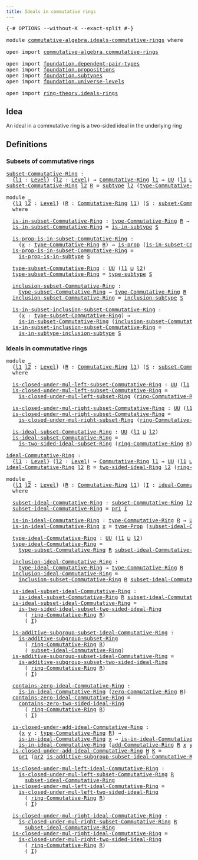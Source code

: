 ```yaml
---
title: Ideals in commutative rings
---
```


<pre class="Agda"><a id="53" class="Symbol">{-#</a> <a id="57" class="Keyword">OPTIONS</a> <a id="65" class="Pragma">--without-K</a> <a id="77" class="Pragma">--exact-split</a> <a id="91" class="Symbol">#-}</a>

<a id="96" class="Keyword">module</a> <a id="103" href="commutative-algebra.ideals-commutative-rings.html" class="Module">commutative-algebra.ideals-commutative-rings</a> <a id="148" class="Keyword">where</a>

<a id="155" class="Keyword">open</a> <a id="160" class="Keyword">import</a> <a id="167" href="commutative-algebra.commutative-rings.html" class="Module">commutative-algebra.commutative-rings</a>

<a id="206" class="Keyword">open</a> <a id="211" class="Keyword">import</a> <a id="218" href="foundation.dependent-pair-types.html" class="Module">foundation.dependent-pair-types</a>
<a id="250" class="Keyword">open</a> <a id="255" class="Keyword">import</a> <a id="262" href="foundation.propositions.html" class="Module">foundation.propositions</a>
<a id="286" class="Keyword">open</a> <a id="291" class="Keyword">import</a> <a id="298" href="foundation.subtypes.html" class="Module">foundation.subtypes</a>
<a id="318" class="Keyword">open</a> <a id="323" class="Keyword">import</a> <a id="330" href="foundation.universe-levels.html" class="Module">foundation.universe-levels</a>

<a id="358" class="Keyword">open</a> <a id="363" class="Keyword">import</a> <a id="370" href="ring-theory.ideals-rings.html" class="Module">ring-theory.ideals-rings</a>
</pre>
## Idea

An ideal in a commutative ring is a two-sided ideal in the underlying ring

## Definitions

### Subsets of commutative rings

<pre class="Agda"><a id="subset-Commutative-Ring"></a><a id="543" href="commutative-algebra.ideals-commutative-rings.html#543" class="Function">subset-Commutative-Ring</a> <a id="567" class="Symbol">:</a>
  <a id="571" class="Symbol">{</a><a id="572" href="commutative-algebra.ideals-commutative-rings.html#572" class="Bound">l1</a> <a id="575" class="Symbol">:</a> <a id="577" href="Agda.Primitive.html#597" class="Postulate">Level</a><a id="582" class="Symbol">}</a> <a id="584" class="Symbol">(</a><a id="585" href="commutative-algebra.ideals-commutative-rings.html#585" class="Bound">l2</a> <a id="588" class="Symbol">:</a> <a id="590" href="Agda.Primitive.html#597" class="Postulate">Level</a><a id="595" class="Symbol">)</a> <a id="597" class="Symbol">→</a> <a id="599" href="commutative-algebra.commutative-rings.html#1518" class="Function">Commutative-Ring</a> <a id="616" href="commutative-algebra.ideals-commutative-rings.html#572" class="Bound">l1</a> <a id="619" class="Symbol">→</a> <a id="621" href="foundation-core.universe-levels.html#222" class="Primitive">UU</a> <a id="624" class="Symbol">(</a><a id="625" href="commutative-algebra.ideals-commutative-rings.html#572" class="Bound">l1</a> <a id="628" href="Agda.Primitive.html#810" class="Primitive Operator">⊔</a> <a id="630" href="Agda.Primitive.html#780" class="Primitive">lsuc</a> <a id="635" href="commutative-algebra.ideals-commutative-rings.html#585" class="Bound">l2</a><a id="637" class="Symbol">)</a>
<a id="639" href="commutative-algebra.ideals-commutative-rings.html#543" class="Function">subset-Commutative-Ring</a> <a id="663" href="commutative-algebra.ideals-commutative-rings.html#663" class="Bound">l2</a> <a id="666" href="commutative-algebra.ideals-commutative-rings.html#666" class="Bound">R</a> <a id="668" class="Symbol">=</a> <a id="670" href="foundation-core.subtypes.html#2197" class="Function">subtype</a> <a id="678" href="commutative-algebra.ideals-commutative-rings.html#663" class="Bound">l2</a> <a id="681" class="Symbol">(</a><a id="682" href="commutative-algebra.commutative-rings.html#1837" class="Function">type-Commutative-Ring</a> <a id="704" href="commutative-algebra.ideals-commutative-rings.html#666" class="Bound">R</a><a id="705" class="Symbol">)</a>

<a id="708" class="Keyword">module</a> <a id="715" href="commutative-algebra.ideals-commutative-rings.html#715" class="Module">_</a>
  <a id="719" class="Symbol">{</a><a id="720" href="commutative-algebra.ideals-commutative-rings.html#720" class="Bound">l1</a> <a id="723" href="commutative-algebra.ideals-commutative-rings.html#723" class="Bound">l2</a> <a id="726" class="Symbol">:</a> <a id="728" href="Agda.Primitive.html#597" class="Postulate">Level</a><a id="733" class="Symbol">}</a> <a id="735" class="Symbol">(</a><a id="736" href="commutative-algebra.ideals-commutative-rings.html#736" class="Bound">R</a> <a id="738" class="Symbol">:</a> <a id="740" href="commutative-algebra.commutative-rings.html#1518" class="Function">Commutative-Ring</a> <a id="757" href="commutative-algebra.ideals-commutative-rings.html#720" class="Bound">l1</a><a id="759" class="Symbol">)</a> <a id="761" class="Symbol">(</a><a id="762" href="commutative-algebra.ideals-commutative-rings.html#762" class="Bound">S</a> <a id="764" class="Symbol">:</a> <a id="766" href="commutative-algebra.ideals-commutative-rings.html#543" class="Function">subset-Commutative-Ring</a> <a id="790" href="commutative-algebra.ideals-commutative-rings.html#723" class="Bound">l2</a> <a id="793" href="commutative-algebra.ideals-commutative-rings.html#736" class="Bound">R</a><a id="794" class="Symbol">)</a>
  <a id="798" class="Keyword">where</a>

  <a id="807" href="commutative-algebra.ideals-commutative-rings.html#807" class="Function">is-in-subset-Commutative-Ring</a> <a id="837" class="Symbol">:</a> <a id="839" href="commutative-algebra.commutative-rings.html#1837" class="Function">type-Commutative-Ring</a> <a id="861" href="commutative-algebra.ideals-commutative-rings.html#736" class="Bound">R</a> <a id="863" class="Symbol">→</a> <a id="865" href="foundation-core.universe-levels.html#222" class="Primitive">UU</a> <a id="868" href="commutative-algebra.ideals-commutative-rings.html#723" class="Bound">l2</a>
  <a id="873" href="commutative-algebra.ideals-commutative-rings.html#807" class="Function">is-in-subset-Commutative-Ring</a> <a id="903" class="Symbol">=</a> <a id="905" href="foundation-core.subtypes.html#2361" class="Function">is-in-subtype</a> <a id="919" href="commutative-algebra.ideals-commutative-rings.html#762" class="Bound">S</a>

  <a id="924" href="commutative-algebra.ideals-commutative-rings.html#924" class="Function">is-prop-is-in-subset-Commutative-Ring</a> <a id="962" class="Symbol">:</a>
    <a id="968" class="Symbol">(</a><a id="969" href="commutative-algebra.ideals-commutative-rings.html#969" class="Bound">x</a> <a id="971" class="Symbol">:</a> <a id="973" href="commutative-algebra.commutative-rings.html#1837" class="Function">type-Commutative-Ring</a> <a id="995" href="commutative-algebra.ideals-commutative-rings.html#736" class="Bound">R</a><a id="996" class="Symbol">)</a> <a id="998" class="Symbol">→</a> <a id="1000" href="foundation-core.propositions.html#1295" class="Function">is-prop</a> <a id="1008" class="Symbol">(</a><a id="1009" href="commutative-algebra.ideals-commutative-rings.html#807" class="Function">is-in-subset-Commutative-Ring</a> <a id="1039" href="commutative-algebra.ideals-commutative-rings.html#969" class="Bound">x</a><a id="1040" class="Symbol">)</a>
  <a id="1044" href="commutative-algebra.ideals-commutative-rings.html#924" class="Function">is-prop-is-in-subset-Commutative-Ring</a> <a id="1082" class="Symbol">=</a>
    <a id="1088" href="foundation-core.subtypes.html#2426" class="Function">is-prop-is-in-subtype</a> <a id="1110" href="commutative-algebra.ideals-commutative-rings.html#762" class="Bound">S</a>

  <a id="1115" href="commutative-algebra.ideals-commutative-rings.html#1115" class="Function">type-subset-Commutative-Ring</a> <a id="1144" class="Symbol">:</a> <a id="1146" href="foundation-core.universe-levels.html#222" class="Primitive">UU</a> <a id="1149" class="Symbol">(</a><a id="1150" href="commutative-algebra.ideals-commutative-rings.html#720" class="Bound">l1</a> <a id="1153" href="Agda.Primitive.html#810" class="Primitive Operator">⊔</a> <a id="1155" href="commutative-algebra.ideals-commutative-rings.html#723" class="Bound">l2</a><a id="1157" class="Symbol">)</a>
  <a id="1161" href="commutative-algebra.ideals-commutative-rings.html#1115" class="Function">type-subset-Commutative-Ring</a> <a id="1190" class="Symbol">=</a> <a id="1192" href="foundation-core.subtypes.html#2541" class="Function">type-subtype</a> <a id="1205" href="commutative-algebra.ideals-commutative-rings.html#762" class="Bound">S</a>

  <a id="1210" href="commutative-algebra.ideals-commutative-rings.html#1210" class="Function">inclusion-subset-Commutative-Ring</a> <a id="1244" class="Symbol">:</a>
    <a id="1250" href="commutative-algebra.ideals-commutative-rings.html#1115" class="Function">type-subset-Commutative-Ring</a> <a id="1279" class="Symbol">→</a> <a id="1281" href="commutative-algebra.commutative-rings.html#1837" class="Function">type-Commutative-Ring</a> <a id="1303" href="commutative-algebra.ideals-commutative-rings.html#736" class="Bound">R</a>
  <a id="1307" href="commutative-algebra.ideals-commutative-rings.html#1210" class="Function">inclusion-subset-Commutative-Ring</a> <a id="1341" class="Symbol">=</a> <a id="1343" href="foundation-core.subtypes.html#2607" class="Function">inclusion-subtype</a> <a id="1361" href="commutative-algebra.ideals-commutative-rings.html#762" class="Bound">S</a>

  <a id="1366" href="commutative-algebra.ideals-commutative-rings.html#1366" class="Function">is-in-subset-inclusion-subset-Commutative-Ring</a> <a id="1413" class="Symbol">:</a>
    <a id="1419" class="Symbol">(</a><a id="1420" href="commutative-algebra.ideals-commutative-rings.html#1420" class="Bound">x</a> <a id="1422" class="Symbol">:</a> <a id="1424" href="commutative-algebra.ideals-commutative-rings.html#1115" class="Function">type-subset-Commutative-Ring</a><a id="1452" class="Symbol">)</a> <a id="1454" class="Symbol">→</a>
    <a id="1460" href="commutative-algebra.ideals-commutative-rings.html#807" class="Function">is-in-subset-Commutative-Ring</a> <a id="1490" class="Symbol">(</a><a id="1491" href="commutative-algebra.ideals-commutative-rings.html#1210" class="Function">inclusion-subset-Commutative-Ring</a> <a id="1525" href="commutative-algebra.ideals-commutative-rings.html#1420" class="Bound">x</a><a id="1526" class="Symbol">)</a>
  <a id="1530" href="commutative-algebra.ideals-commutative-rings.html#1366" class="Function">is-in-subset-inclusion-subset-Commutative-Ring</a> <a id="1577" class="Symbol">=</a>
    <a id="1583" href="foundation-core.subtypes.html#2840" class="Function">is-in-subtype-inclusion-subtype</a> <a id="1615" href="commutative-algebra.ideals-commutative-rings.html#762" class="Bound">S</a>
</pre>
### Ideals in commutative rings

<pre class="Agda"><a id="1663" class="Keyword">module</a> <a id="1670" href="commutative-algebra.ideals-commutative-rings.html#1670" class="Module">_</a>
  <a id="1674" class="Symbol">{</a><a id="1675" href="commutative-algebra.ideals-commutative-rings.html#1675" class="Bound">l1</a> <a id="1678" href="commutative-algebra.ideals-commutative-rings.html#1678" class="Bound">l2</a> <a id="1681" class="Symbol">:</a> <a id="1683" href="Agda.Primitive.html#597" class="Postulate">Level</a><a id="1688" class="Symbol">}</a> <a id="1690" class="Symbol">(</a><a id="1691" href="commutative-algebra.ideals-commutative-rings.html#1691" class="Bound">R</a> <a id="1693" class="Symbol">:</a> <a id="1695" href="commutative-algebra.commutative-rings.html#1518" class="Function">Commutative-Ring</a> <a id="1712" href="commutative-algebra.ideals-commutative-rings.html#1675" class="Bound">l1</a><a id="1714" class="Symbol">)</a> <a id="1716" class="Symbol">(</a><a id="1717" href="commutative-algebra.ideals-commutative-rings.html#1717" class="Bound">S</a> <a id="1719" class="Symbol">:</a> <a id="1721" href="commutative-algebra.ideals-commutative-rings.html#543" class="Function">subset-Commutative-Ring</a> <a id="1745" href="commutative-algebra.ideals-commutative-rings.html#1678" class="Bound">l2</a> <a id="1748" href="commutative-algebra.ideals-commutative-rings.html#1691" class="Bound">R</a><a id="1749" class="Symbol">)</a>
  <a id="1753" class="Keyword">where</a>
  
  <a id="1764" href="commutative-algebra.ideals-commutative-rings.html#1764" class="Function">is-closed-under-mul-left-subset-Commutative-Ring</a> <a id="1813" class="Symbol">:</a> <a id="1815" href="foundation-core.universe-levels.html#222" class="Primitive">UU</a> <a id="1818" class="Symbol">(</a><a id="1819" href="commutative-algebra.ideals-commutative-rings.html#1675" class="Bound">l1</a> <a id="1822" href="Agda.Primitive.html#810" class="Primitive Operator">⊔</a> <a id="1824" href="commutative-algebra.ideals-commutative-rings.html#1678" class="Bound">l2</a><a id="1826" class="Symbol">)</a>
  <a id="1830" href="commutative-algebra.ideals-commutative-rings.html#1764" class="Function">is-closed-under-mul-left-subset-Commutative-Ring</a> <a id="1879" class="Symbol">=</a>
    <a id="1885" href="ring-theory.ideals-rings.html#1320" class="Function">is-closed-under-mul-left-subset-Ring</a> <a id="1922" class="Symbol">(</a><a id="1923" href="commutative-algebra.commutative-rings.html#1680" class="Function">ring-Commutative-Ring</a> <a id="1945" href="commutative-algebra.ideals-commutative-rings.html#1691" class="Bound">R</a><a id="1946" class="Symbol">)</a> <a id="1948" href="commutative-algebra.ideals-commutative-rings.html#1717" class="Bound">S</a>

  <a id="1953" href="commutative-algebra.ideals-commutative-rings.html#1953" class="Function">is-closed-under-mul-right-subset-Commutative-Ring</a> <a id="2003" class="Symbol">:</a> <a id="2005" href="foundation-core.universe-levels.html#222" class="Primitive">UU</a> <a id="2008" class="Symbol">(</a><a id="2009" href="commutative-algebra.ideals-commutative-rings.html#1675" class="Bound">l1</a> <a id="2012" href="Agda.Primitive.html#810" class="Primitive Operator">⊔</a> <a id="2014" href="commutative-algebra.ideals-commutative-rings.html#1678" class="Bound">l2</a><a id="2016" class="Symbol">)</a>
  <a id="2020" href="commutative-algebra.ideals-commutative-rings.html#1953" class="Function">is-closed-under-mul-right-subset-Commutative-Ring</a> <a id="2070" class="Symbol">=</a>
    <a id="2076" href="ring-theory.ideals-rings.html#3472" class="Function">is-closed-under-mul-right-subset-Ring</a> <a id="2114" class="Symbol">(</a><a id="2115" href="commutative-algebra.commutative-rings.html#1680" class="Function">ring-Commutative-Ring</a> <a id="2137" href="commutative-algebra.ideals-commutative-rings.html#1691" class="Bound">R</a><a id="2138" class="Symbol">)</a> <a id="2140" href="commutative-algebra.ideals-commutative-rings.html#1717" class="Bound">S</a>
  
  <a id="2147" href="commutative-algebra.ideals-commutative-rings.html#2147" class="Function">is-ideal-subset-Commutative-Ring</a> <a id="2180" class="Symbol">:</a> <a id="2182" href="foundation-core.universe-levels.html#222" class="Primitive">UU</a> <a id="2185" class="Symbol">(</a><a id="2186" href="commutative-algebra.ideals-commutative-rings.html#1675" class="Bound">l1</a> <a id="2189" href="Agda.Primitive.html#810" class="Primitive Operator">⊔</a> <a id="2191" href="commutative-algebra.ideals-commutative-rings.html#1678" class="Bound">l2</a><a id="2193" class="Symbol">)</a>
  <a id="2197" href="commutative-algebra.ideals-commutative-rings.html#2147" class="Function">is-ideal-subset-Commutative-Ring</a> <a id="2230" class="Symbol">=</a>
    <a id="2236" href="ring-theory.ideals-rings.html#5621" class="Function">is-two-sided-ideal-subset-Ring</a> <a id="2267" class="Symbol">(</a><a id="2268" href="commutative-algebra.commutative-rings.html#1680" class="Function">ring-Commutative-Ring</a> <a id="2290" href="commutative-algebra.ideals-commutative-rings.html#1691" class="Bound">R</a><a id="2291" class="Symbol">)</a> <a id="2293" href="commutative-algebra.ideals-commutative-rings.html#1717" class="Bound">S</a>

<a id="ideal-Commutative-Ring"></a><a id="2296" href="commutative-algebra.ideals-commutative-rings.html#2296" class="Function">ideal-Commutative-Ring</a> <a id="2319" class="Symbol">:</a>
  <a id="2323" class="Symbol">{</a><a id="2324" href="commutative-algebra.ideals-commutative-rings.html#2324" class="Bound">l1</a> <a id="2327" class="Symbol">:</a> <a id="2329" href="Agda.Primitive.html#597" class="Postulate">Level</a><a id="2334" class="Symbol">}</a> <a id="2336" class="Symbol">(</a><a id="2337" href="commutative-algebra.ideals-commutative-rings.html#2337" class="Bound">l2</a> <a id="2340" class="Symbol">:</a> <a id="2342" href="Agda.Primitive.html#597" class="Postulate">Level</a><a id="2347" class="Symbol">)</a> <a id="2349" class="Symbol">→</a> <a id="2351" href="commutative-algebra.commutative-rings.html#1518" class="Function">Commutative-Ring</a> <a id="2368" href="commutative-algebra.ideals-commutative-rings.html#2324" class="Bound">l1</a> <a id="2371" class="Symbol">→</a> <a id="2373" href="foundation-core.universe-levels.html#222" class="Primitive">UU</a> <a id="2376" class="Symbol">(</a><a id="2377" href="commutative-algebra.ideals-commutative-rings.html#2324" class="Bound">l1</a> <a id="2380" href="Agda.Primitive.html#810" class="Primitive Operator">⊔</a> <a id="2382" href="Agda.Primitive.html#780" class="Primitive">lsuc</a> <a id="2387" href="commutative-algebra.ideals-commutative-rings.html#2337" class="Bound">l2</a><a id="2389" class="Symbol">)</a>
<a id="2391" href="commutative-algebra.ideals-commutative-rings.html#2296" class="Function">ideal-Commutative-Ring</a> <a id="2414" href="commutative-algebra.ideals-commutative-rings.html#2414" class="Bound">l2</a> <a id="2417" href="commutative-algebra.ideals-commutative-rings.html#2417" class="Bound">R</a> <a id="2419" class="Symbol">=</a> <a id="2421" href="ring-theory.ideals-rings.html#5897" class="Function">two-sided-ideal-Ring</a> <a id="2442" href="commutative-algebra.ideals-commutative-rings.html#2414" class="Bound">l2</a> <a id="2445" class="Symbol">(</a><a id="2446" href="commutative-algebra.commutative-rings.html#1680" class="Function">ring-Commutative-Ring</a> <a id="2468" href="commutative-algebra.ideals-commutative-rings.html#2417" class="Bound">R</a><a id="2469" class="Symbol">)</a>
  
<a id="2474" class="Keyword">module</a> <a id="2481" href="commutative-algebra.ideals-commutative-rings.html#2481" class="Module">_</a>
  <a id="2485" class="Symbol">{</a><a id="2486" href="commutative-algebra.ideals-commutative-rings.html#2486" class="Bound">l1</a> <a id="2489" href="commutative-algebra.ideals-commutative-rings.html#2489" class="Bound">l2</a> <a id="2492" class="Symbol">:</a> <a id="2494" href="Agda.Primitive.html#597" class="Postulate">Level</a><a id="2499" class="Symbol">}</a> <a id="2501" class="Symbol">(</a><a id="2502" href="commutative-algebra.ideals-commutative-rings.html#2502" class="Bound">R</a> <a id="2504" class="Symbol">:</a> <a id="2506" href="commutative-algebra.commutative-rings.html#1518" class="Function">Commutative-Ring</a> <a id="2523" href="commutative-algebra.ideals-commutative-rings.html#2486" class="Bound">l1</a><a id="2525" class="Symbol">)</a> <a id="2527" class="Symbol">(</a><a id="2528" href="commutative-algebra.ideals-commutative-rings.html#2528" class="Bound">I</a> <a id="2530" class="Symbol">:</a> <a id="2532" href="commutative-algebra.ideals-commutative-rings.html#2296" class="Function">ideal-Commutative-Ring</a> <a id="2555" href="commutative-algebra.ideals-commutative-rings.html#2489" class="Bound">l2</a> <a id="2558" href="commutative-algebra.ideals-commutative-rings.html#2502" class="Bound">R</a><a id="2559" class="Symbol">)</a>
  <a id="2563" class="Keyword">where</a>

  <a id="2572" href="commutative-algebra.ideals-commutative-rings.html#2572" class="Function">subset-ideal-Commutative-Ring</a> <a id="2602" class="Symbol">:</a> <a id="2604" href="commutative-algebra.ideals-commutative-rings.html#543" class="Function">subset-Commutative-Ring</a> <a id="2628" href="commutative-algebra.ideals-commutative-rings.html#2489" class="Bound">l2</a> <a id="2631" href="commutative-algebra.ideals-commutative-rings.html#2502" class="Bound">R</a>
  <a id="2635" href="commutative-algebra.ideals-commutative-rings.html#2572" class="Function">subset-ideal-Commutative-Ring</a> <a id="2665" class="Symbol">=</a> <a id="2667" href="foundation-core.dependent-pair-types.html#592" class="Field">pr1</a> <a id="2671" href="commutative-algebra.ideals-commutative-rings.html#2528" class="Bound">I</a>

  <a id="2676" href="commutative-algebra.ideals-commutative-rings.html#2676" class="Function">is-in-ideal-Commutative-Ring</a> <a id="2705" class="Symbol">:</a> <a id="2707" href="commutative-algebra.commutative-rings.html#1837" class="Function">type-Commutative-Ring</a> <a id="2729" href="commutative-algebra.ideals-commutative-rings.html#2502" class="Bound">R</a> <a id="2731" class="Symbol">→</a> <a id="2733" href="foundation-core.universe-levels.html#222" class="Primitive">UU</a> <a id="2736" href="commutative-algebra.ideals-commutative-rings.html#2489" class="Bound">l2</a>
  <a id="2741" href="commutative-algebra.ideals-commutative-rings.html#2676" class="Function">is-in-ideal-Commutative-Ring</a> <a id="2770" href="commutative-algebra.ideals-commutative-rings.html#2770" class="Bound">x</a> <a id="2772" class="Symbol">=</a> <a id="2774" href="foundation-core.propositions.html#1482" class="Function">type-Prop</a> <a id="2784" class="Symbol">(</a><a id="2785" href="commutative-algebra.ideals-commutative-rings.html#2572" class="Function">subset-ideal-Commutative-Ring</a> <a id="2815" href="commutative-algebra.ideals-commutative-rings.html#2770" class="Bound">x</a><a id="2816" class="Symbol">)</a>

  <a id="2821" href="commutative-algebra.ideals-commutative-rings.html#2821" class="Function">type-ideal-Commutative-Ring</a> <a id="2849" class="Symbol">:</a> <a id="2851" href="foundation-core.universe-levels.html#222" class="Primitive">UU</a> <a id="2854" class="Symbol">(</a><a id="2855" href="commutative-algebra.ideals-commutative-rings.html#2486" class="Bound">l1</a> <a id="2858" href="Agda.Primitive.html#810" class="Primitive Operator">⊔</a> <a id="2860" href="commutative-algebra.ideals-commutative-rings.html#2489" class="Bound">l2</a><a id="2862" class="Symbol">)</a>
  <a id="2866" href="commutative-algebra.ideals-commutative-rings.html#2821" class="Function">type-ideal-Commutative-Ring</a> <a id="2894" class="Symbol">=</a>
    <a id="2900" href="commutative-algebra.ideals-commutative-rings.html#1115" class="Function">type-subset-Commutative-Ring</a> <a id="2929" href="commutative-algebra.ideals-commutative-rings.html#2502" class="Bound">R</a> <a id="2931" href="commutative-algebra.ideals-commutative-rings.html#2572" class="Function">subset-ideal-Commutative-Ring</a>

  <a id="2964" href="commutative-algebra.ideals-commutative-rings.html#2964" class="Function">inclusion-ideal-Commutative-Ring</a> <a id="2997" class="Symbol">:</a>
    <a id="3003" href="commutative-algebra.ideals-commutative-rings.html#2821" class="Function">type-ideal-Commutative-Ring</a> <a id="3031" class="Symbol">→</a> <a id="3033" href="commutative-algebra.commutative-rings.html#1837" class="Function">type-Commutative-Ring</a> <a id="3055" href="commutative-algebra.ideals-commutative-rings.html#2502" class="Bound">R</a>
  <a id="3059" href="commutative-algebra.ideals-commutative-rings.html#2964" class="Function">inclusion-ideal-Commutative-Ring</a> <a id="3092" class="Symbol">=</a>
    <a id="3098" href="commutative-algebra.ideals-commutative-rings.html#1210" class="Function">inclusion-subset-Commutative-Ring</a> <a id="3132" href="commutative-algebra.ideals-commutative-rings.html#2502" class="Bound">R</a> <a id="3134" href="commutative-algebra.ideals-commutative-rings.html#2572" class="Function">subset-ideal-Commutative-Ring</a>

  <a id="3167" href="commutative-algebra.ideals-commutative-rings.html#3167" class="Function">is-ideal-subset-ideal-Commutative-Ring</a> <a id="3206" class="Symbol">:</a>
    <a id="3212" href="commutative-algebra.ideals-commutative-rings.html#2147" class="Function">is-ideal-subset-Commutative-Ring</a> <a id="3245" href="commutative-algebra.ideals-commutative-rings.html#2502" class="Bound">R</a> <a id="3247" href="commutative-algebra.ideals-commutative-rings.html#2572" class="Function">subset-ideal-Commutative-Ring</a>
  <a id="3279" href="commutative-algebra.ideals-commutative-rings.html#3167" class="Function">is-ideal-subset-ideal-Commutative-Ring</a> <a id="3318" class="Symbol">=</a>
    <a id="3324" href="ring-theory.ideals-rings.html#6654" class="Function">is-two-sided-ideal-subset-two-sided-ideal-Ring</a>
      <a id="3377" class="Symbol">(</a> <a id="3379" href="commutative-algebra.commutative-rings.html#1680" class="Function">ring-Commutative-Ring</a> <a id="3401" href="commutative-algebra.ideals-commutative-rings.html#2502" class="Bound">R</a><a id="3402" class="Symbol">)</a>
      <a id="3410" class="Symbol">(</a> <a id="3412" href="commutative-algebra.ideals-commutative-rings.html#2528" class="Bound">I</a><a id="3413" class="Symbol">)</a>

  <a id="3418" href="commutative-algebra.ideals-commutative-rings.html#3418" class="Function">is-additive-subgroup-subset-ideal-Commutative-Ring</a> <a id="3469" class="Symbol">:</a>
    <a id="3475" href="ring-theory.ideals-rings.html#1089" class="Function">is-additive-subgroup-subset-Ring</a>
      <a id="3514" class="Symbol">(</a> <a id="3516" href="commutative-algebra.commutative-rings.html#1680" class="Function">ring-Commutative-Ring</a> <a id="3538" href="commutative-algebra.ideals-commutative-rings.html#2502" class="Bound">R</a><a id="3539" class="Symbol">)</a>
      <a id="3547" class="Symbol">(</a> <a id="3549" href="commutative-algebra.ideals-commutative-rings.html#2572" class="Function">subset-ideal-Commutative-Ring</a><a id="3578" class="Symbol">)</a>
  <a id="3582" href="commutative-algebra.ideals-commutative-rings.html#3418" class="Function">is-additive-subgroup-subset-ideal-Commutative-Ring</a> <a id="3633" class="Symbol">=</a>
    <a id="3639" href="ring-theory.ideals-rings.html#6828" class="Function">is-additive-subgroup-subset-two-sided-ideal-Ring</a>
      <a id="3694" class="Symbol">(</a> <a id="3696" href="commutative-algebra.commutative-rings.html#1680" class="Function">ring-Commutative-Ring</a> <a id="3718" href="commutative-algebra.ideals-commutative-rings.html#2502" class="Bound">R</a><a id="3719" class="Symbol">)</a>
      <a id="3727" class="Symbol">(</a> <a id="3729" href="commutative-algebra.ideals-commutative-rings.html#2528" class="Bound">I</a><a id="3730" class="Symbol">)</a>

  <a id="3735" href="commutative-algebra.ideals-commutative-rings.html#3735" class="Function">contains-zero-ideal-Commutative-Ring</a> <a id="3772" class="Symbol">:</a>
    <a id="3778" href="commutative-algebra.ideals-commutative-rings.html#2676" class="Function">is-in-ideal-Commutative-Ring</a> <a id="3807" class="Symbol">(</a><a id="3808" href="commutative-algebra.commutative-rings.html#2062" class="Function">zero-Commutative-Ring</a> <a id="3830" href="commutative-algebra.ideals-commutative-rings.html#2502" class="Bound">R</a><a id="3831" class="Symbol">)</a>
  <a id="3835" href="commutative-algebra.ideals-commutative-rings.html#3735" class="Function">contains-zero-ideal-Commutative-Ring</a> <a id="3872" class="Symbol">=</a>
    <a id="3878" href="ring-theory.ideals-rings.html#7057" class="Function">contains-zero-two-sided-ideal-Ring</a>
      <a id="3919" class="Symbol">(</a> <a id="3921" href="commutative-algebra.commutative-rings.html#1680" class="Function">ring-Commutative-Ring</a> <a id="3943" href="commutative-algebra.ideals-commutative-rings.html#2502" class="Bound">R</a><a id="3944" class="Symbol">)</a>
      <a id="3952" class="Symbol">(</a> <a id="3954" href="commutative-algebra.ideals-commutative-rings.html#2528" class="Bound">I</a><a id="3955" class="Symbol">)</a>

  <a id="3960" href="commutative-algebra.ideals-commutative-rings.html#3960" class="Function">is-closed-under-add-ideal-Commutative-Ring</a> <a id="4003" class="Symbol">:</a>
    <a id="4009" class="Symbol">{</a><a id="4010" href="commutative-algebra.ideals-commutative-rings.html#4010" class="Bound">x</a> <a id="4012" href="commutative-algebra.ideals-commutative-rings.html#4012" class="Bound">y</a> <a id="4014" class="Symbol">:</a> <a id="4016" href="commutative-algebra.commutative-rings.html#1837" class="Function">type-Commutative-Ring</a> <a id="4038" href="commutative-algebra.ideals-commutative-rings.html#2502" class="Bound">R</a><a id="4039" class="Symbol">}</a> <a id="4041" class="Symbol">→</a>
    <a id="4047" href="commutative-algebra.ideals-commutative-rings.html#2676" class="Function">is-in-ideal-Commutative-Ring</a> <a id="4076" href="commutative-algebra.ideals-commutative-rings.html#4010" class="Bound">x</a> <a id="4078" class="Symbol">→</a> <a id="4080" href="commutative-algebra.ideals-commutative-rings.html#2676" class="Function">is-in-ideal-Commutative-Ring</a> <a id="4109" href="commutative-algebra.ideals-commutative-rings.html#4012" class="Bound">y</a> <a id="4111" class="Symbol">→</a>
    <a id="4117" href="commutative-algebra.ideals-commutative-rings.html#2676" class="Function">is-in-ideal-Commutative-Ring</a> <a id="4146" class="Symbol">(</a><a id="4147" href="commutative-algebra.commutative-rings.html#2424" class="Function">add-Commutative-Ring</a> <a id="4168" href="commutative-algebra.ideals-commutative-rings.html#2502" class="Bound">R</a> <a id="4170" href="commutative-algebra.ideals-commutative-rings.html#4010" class="Bound">x</a> <a id="4172" href="commutative-algebra.ideals-commutative-rings.html#4012" class="Bound">y</a><a id="4173" class="Symbol">)</a>
  <a id="4177" href="commutative-algebra.ideals-commutative-rings.html#3960" class="Function">is-closed-under-add-ideal-Commutative-Ring</a> <a id="4220" href="commutative-algebra.ideals-commutative-rings.html#4220" class="Bound">H</a> <a id="4222" href="commutative-algebra.ideals-commutative-rings.html#4222" class="Bound">K</a> <a id="4224" class="Symbol">=</a>
    <a id="4230" href="foundation-core.dependent-pair-types.html#592" class="Field">pr1</a> <a id="4234" class="Symbol">(</a><a id="4235" href="foundation-core.dependent-pair-types.html#604" class="Field">pr2</a> <a id="4239" href="commutative-algebra.ideals-commutative-rings.html#3418" class="Function">is-additive-subgroup-subset-ideal-Commutative-Ring</a><a id="4289" class="Symbol">)</a> <a id="4291" class="Symbol">_</a> <a id="4293" class="Symbol">_</a> <a id="4295" href="commutative-algebra.ideals-commutative-rings.html#4220" class="Bound">H</a> <a id="4297" href="commutative-algebra.ideals-commutative-rings.html#4222" class="Bound">K</a>

  <a id="4302" href="commutative-algebra.ideals-commutative-rings.html#4302" class="Function">is-closed-under-mul-left-ideal-Commutative-Ring</a> <a id="4350" class="Symbol">:</a>
    <a id="4356" href="commutative-algebra.ideals-commutative-rings.html#1764" class="Function">is-closed-under-mul-left-subset-Commutative-Ring</a> <a id="4405" href="commutative-algebra.ideals-commutative-rings.html#2502" class="Bound">R</a>
      <a id="4413" href="commutative-algebra.ideals-commutative-rings.html#2572" class="Function">subset-ideal-Commutative-Ring</a>
  <a id="4445" href="commutative-algebra.ideals-commutative-rings.html#4302" class="Function">is-closed-under-mul-left-ideal-Commutative-Ring</a> <a id="4493" class="Symbol">=</a>
    <a id="4499" href="ring-theory.ideals-rings.html#7540" class="Function">is-closed-under-mul-left-two-sided-ideal-Ring</a>
      <a id="4551" class="Symbol">(</a> <a id="4553" href="commutative-algebra.commutative-rings.html#1680" class="Function">ring-Commutative-Ring</a> <a id="4575" href="commutative-algebra.ideals-commutative-rings.html#2502" class="Bound">R</a><a id="4576" class="Symbol">)</a>
      <a id="4584" class="Symbol">(</a> <a id="4586" href="commutative-algebra.ideals-commutative-rings.html#2528" class="Bound">I</a><a id="4587" class="Symbol">)</a>

  <a id="4592" href="commutative-algebra.ideals-commutative-rings.html#4592" class="Function">is-closed-under-mul-right-ideal-Commutative-Ring</a> <a id="4641" class="Symbol">:</a>
    <a id="4647" href="commutative-algebra.ideals-commutative-rings.html#1953" class="Function">is-closed-under-mul-right-subset-Commutative-Ring</a> <a id="4697" href="commutative-algebra.ideals-commutative-rings.html#2502" class="Bound">R</a>
      <a id="4705" href="commutative-algebra.ideals-commutative-rings.html#2572" class="Function">subset-ideal-Commutative-Ring</a>
  <a id="4737" href="commutative-algebra.ideals-commutative-rings.html#4592" class="Function">is-closed-under-mul-right-ideal-Commutative-Ring</a> <a id="4786" class="Symbol">=</a>
    <a id="4792" href="ring-theory.ideals-rings.html#7773" class="Function">is-closed-under-mul-right-two-sided-ideal-Ring</a>
      <a id="4845" class="Symbol">(</a> <a id="4847" href="commutative-algebra.commutative-rings.html#1680" class="Function">ring-Commutative-Ring</a> <a id="4869" href="commutative-algebra.ideals-commutative-rings.html#2502" class="Bound">R</a><a id="4870" class="Symbol">)</a>
      <a id="4878" class="Symbol">(</a> <a id="4880" href="commutative-algebra.ideals-commutative-rings.html#2528" class="Bound">I</a><a id="4881" class="Symbol">)</a>
</pre>